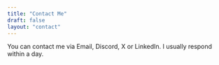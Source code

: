 ```yaml
---
title: "Contact Me"
draft: false
layout: "contact"
---
```


You can contact me via Email, Discord, X or LinkedIn. I usually respond within a day.